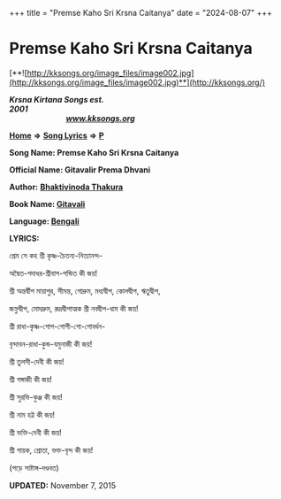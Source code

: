 +++
title = "Premse Kaho Sri Krsna Caitanya"
date = "2024-08-07"
+++

# Premse Kaho Sri Krsna Caitanya
[**![http://kksongs.org/image_files/image002.jpg](http://kksongs.org/image_files/image002.jpg)**](http://kksongs.org/)

**_Krsna Kirtana Songs est. 2001_**                                                                                                                                                 **_www.kksongs.org_**

**[Home](http://kksongs.org/)** **⇒** **[Song Lyrics](http://kksongs.org/lyrics.html)** **⇒** **[P](http://kksongs.org/songs/song_p.html)**

**Song Name: Premse Kaho Sri Krsna Caitanya**

**Official Name: Gitavalir Prema Dhvani**

**Author:** [**Bhaktivinoda Thakura**](http://kksongs.org/authors/list/bhaktivinoda.html)

**Book Name: [Gitavali](http://kksongs.org/authors/literature/gitavali.html)**

**Language: [Bengali](http://kksongs.org/language/list/bengali.html)**

**LYRICS:**

প্রেম সে কহ শ্রী কৃষ্ণ\-চৈতন্য\-নিত্যানন্দ\-

অদ্বৈত\-গদাধর\-শ্রীবাস\-পন্ডিত কী জয়!

শ্রী অন্তর্দ্বীপ মায়াপুর, সীমন্ত, গোদ্রুম, মধ্যদ্বীপ, কোলদ্বীপ, ঋতুদ্বীপ,

জহ্নুদ্বীপ, মোদদ্রুম, রুদ্রদ্বীপাত্মক শ্রী নবদ্বীপ\-ধাম কী জয়!

শ্রী রাধা\-কৃষ্ণ\-গোপ\-গোপী\-গো\-গোবর্ধন\-

বৃন্দাবন\-রাধা\-কুন্ড\-যমুনাজী কী জয়!

শ্রী তুলসী\-দেবী কী জয়!

শ্রী গঙ্গাজী কী জয়!

শ্রী সুরভি\-কুঞ্জ কী জয়!

শ্রী নাম হট্ট কী জয়!

শ্রী ভক্তি\-দেবী কী জয়!

শ্রী গায়ক, শ্রোতা, ভক্ত\-বৃন্দ কী জয়!

(পড়ে সাষ্টাঙ্গ\-দণ্ডবত)

**UPDATED:** November 7, 2015